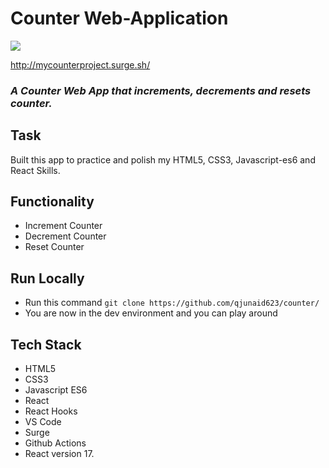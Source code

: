 # Counter Web-Application

<img src="images/counter.png"/>


http://mycounterproject.surge.sh/
### *A Counter Web App that increments, decrements and resets counter.*

## Task
Built this app to practice and polish my HTML5, CSS3, Javascript-es6 and React Skills.


## Functionality
 - Increment Counter
 - Decrement Counter
 - Reset Counter

## Run Locally 

- Run this command `git clone https://github.com/qjunaid623/counter/`
- You are now in the dev environment and you can play around 

## Tech Stack

- HTML5
- CSS3
- Javascript ES6
- React
- React Hooks
- VS Code
- Surge
- Github Actions
- React version 17.